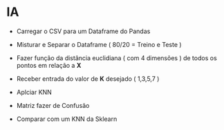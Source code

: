 # IA

- Carregar o CSV para um Dataframe do Pandas

- Misturar e Separar o Dataframe ( 80/20 = Treino e Teste )

- Fazer função da distância euclidiana ( com 4 dimensões ) de todos os pontos em relação a **X**

- Receber entrada do valor de **K** desejado ( 1,3,5,7 )

- Aplciar KNN 

- Matriz fazer de Confusão

- Comparar com um KNN da Sklearn